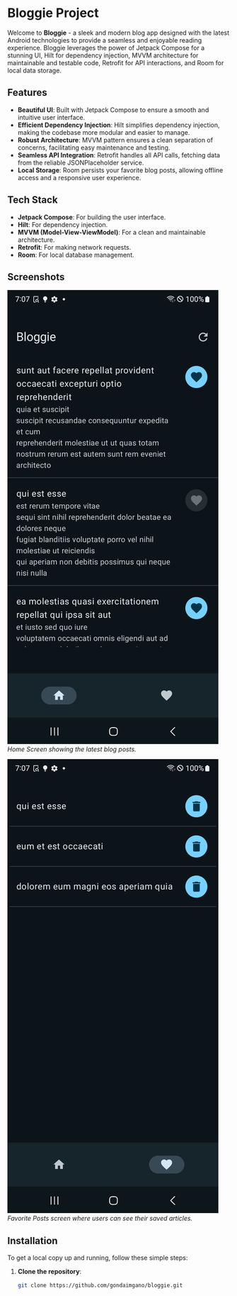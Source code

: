 # Bloggie Project

Welcome to **Bloggie** - a sleek and modern blog app designed with the latest Android technologies to provide a seamless and enjoyable reading experience. Bloggie leverages the power of Jetpack Compose for a stunning UI, Hilt for dependency injection, MVVM architecture for maintainable and testable code, Retrofit for API interactions, and Room for local data storage.

## Features

- **Beautiful UI**: Built with Jetpack Compose to ensure a smooth and intuitive user interface.
- **Efficient Dependency Injection**: Hilt simplifies dependency injection, making the codebase more modular and easier to manage.
- **Robust Architecture**: MVVM pattern ensures a clean separation of concerns, facilitating easy maintenance and testing.
- **Seamless API Integration**: Retrofit handles all API calls, fetching data from the reliable JSONPlaceholder service.
- **Local Storage**: Room persists your favorite blog posts, allowing offline access and a responsive user experience.

## Tech Stack

- **Jetpack Compose**: For building the user interface.
- **Hilt**: For dependency injection.
- **MVVM (Model-View-ViewModel)**: For a clean and maintainable architecture.
- **Retrofit**: For making network requests.
- **Room**: For local database management.

## Screenshots

![Home Screen](Screenshot_20240709_140707.png)
*Home Screen showing the latest blog posts.*

![Favorite Posts](Screenshot_20240709_140720.png)
*Favorite Posts screen where users can see their saved articles.*

## Installation

To get a local copy up and running, follow these simple steps:

1. **Clone the repository**:
   ```sh
   git clone https://github.com/gondaimgano/bloggie.git
